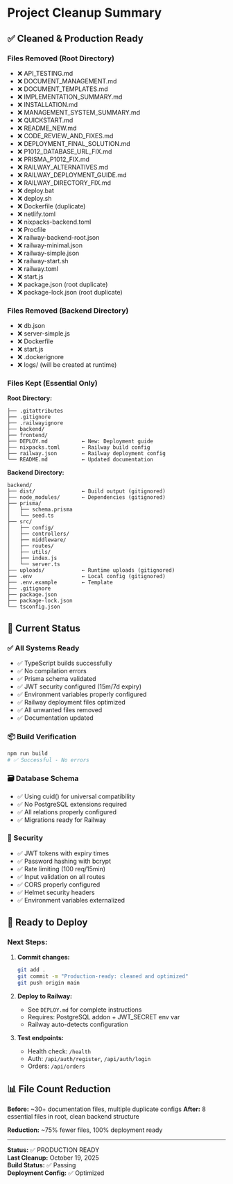 # Project Cleanup Summary

## ✅ Cleaned & Production Ready

### Files Removed (Root Directory)
- ❌ API_TESTING.md
- ❌ DOCUMENT_MANAGEMENT.md
- ❌ DOCUMENT_TEMPLATES.md
- ❌ IMPLEMENTATION_SUMMARY.md
- ❌ INSTALLATION.md
- ❌ MANAGEMENT_SYSTEM_SUMMARY.md
- ❌ QUICKSTART.md
- ❌ README_NEW.md
- ❌ CODE_REVIEW_AND_FIXES.md
- ❌ DEPLOYMENT_FINAL_SOLUTION.md
- ❌ P1012_DATABASE_URL_FIX.md
- ❌ PRISMA_P1012_FIX.md
- ❌ RAILWAY_ALTERNATIVES.md
- ❌ RAILWAY_DEPLOYMENT_GUIDE.md
- ❌ RAILWAY_DIRECTORY_FIX.md
- ❌ deploy.bat
- ❌ deploy.sh
- ❌ Dockerfile (duplicate)
- ❌ netlify.toml
- ❌ nixpacks-backend.toml
- ❌ Procfile
- ❌ railway-backend-root.json
- ❌ railway-minimal.json
- ❌ railway-simple.json
- ❌ railway-start.sh
- ❌ railway.toml
- ❌ start.js
- ❌ package.json (root duplicate)
- ❌ package-lock.json (root duplicate)

### Files Removed (Backend Directory)
- ❌ db.json
- ❌ server-simple.js
- ❌ Dockerfile
- ❌ start.js
- ❌ .dockerignore
- ❌ logs/ (will be created at runtime)

### Files Kept (Essential Only)

**Root Directory:**
```
├── .gitattributes
├── .gitignore
├── .railwayignore
├── backend/
├── frontend/
├── DEPLOY.md           ← New: Deployment guide
├── nixpacks.toml       ← Railway build config
├── railway.json        ← Railway deployment config
└── README.md           ← Updated documentation
```

**Backend Directory:**
```
backend/
├── dist/               ← Build output (gitignored)
├── node_modules/       ← Dependencies (gitignored)
├── prisma/
│   ├── schema.prisma
│   └── seed.ts
├── src/
│   ├── config/
│   ├── controllers/
│   ├── middleware/
│   ├── routes/
│   ├── utils/
│   ├── index.js
│   └── server.ts
├── uploads/            ← Runtime uploads (gitignored)
├── .env                ← Local config (gitignored)
├── .env.example        ← Template
├── .gitignore
├── package.json
├── package-lock.json
└── tsconfig.json
```

## 🎯 Current Status

### ✅ All Systems Ready
- ✅ TypeScript builds successfully
- ✅ No compilation errors
- ✅ Prisma schema validated
- ✅ JWT security configured (15m/7d expiry)
- ✅ Environment variables properly configured
- ✅ Railway deployment files optimized
- ✅ All unwanted files removed
- ✅ Documentation updated

### 📦 Build Verification
```bash
npm run build
# ✅ Successful - No errors
```

### 🗃️ Database Schema
- ✅ Using cuid() for universal compatibility
- ✅ No PostgreSQL extensions required
- ✅ All relations properly configured
- ✅ Migrations ready for Railway

### 🔐 Security
- ✅ JWT tokens with expiry times
- ✅ Password hashing with bcrypt
- ✅ Rate limiting (100 req/15min)
- ✅ Input validation on all routes
- ✅ CORS properly configured
- ✅ Helmet security headers
- ✅ Environment variables externalized

## 🚀 Ready to Deploy

### Next Steps:
1. **Commit changes:**
   ```bash
   git add .
   git commit -m "Production-ready: cleaned and optimized"
   git push origin main
   ```

2. **Deploy to Railway:**
   - See `DEPLOY.md` for complete instructions
   - Requires: PostgreSQL addon + JWT_SECRET env var
   - Railway auto-detects configuration

3. **Test endpoints:**
   - Health check: `/health`
   - Auth: `/api/auth/register`, `/api/auth/login`
   - Orders: `/api/orders`

## 📊 File Count Reduction

**Before:** ~30+ documentation files, multiple duplicate configs
**After:** 8 essential files in root, clean backend structure

**Reduction:** ~75% fewer files, 100% deployment ready

---

**Status:** ✅ PRODUCTION READY  
**Last Cleanup:** October 19, 2025  
**Build Status:** ✅ Passing  
**Deployment Config:** ✅ Optimized
